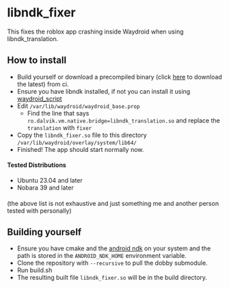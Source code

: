 # libndk_fixer
This fixes the roblox app crashing inside Waydroid when using libndk_translation.


## How to install
- Build yourself or download a precompiled binary (click [here](https://github.com/erredi/libndk-fixer/releases/download/20250519/libndk_fixer.so) to download the latest) from ci.
- Ensure you have libndk installed, if not you can install it using [waydroid_script](https://github.com/casualsnek/waydroid_script)
- Edit `/var/lib/waydroid/waydroid_base.prop`
  - Find the line that says `ro.dalvik.vm.native.bridge=libndk_translation.so` and replace the `translation` with `fixer`
- Copy the `libndk_fixer.so` file to this directory `/var/lib/waydroid/overlay/system/lib64/`
- Finished! The app should start normally now.


#### Tested Distributions
- Ubuntu 23.04 and later
- Nobara 39 and later
####
(the above list is not exhaustive and just something me and another person tested with personally)

## Building yourself
- Ensure you have cmake and the [android ndk](https://developer.android.com/ndk/downloads) on your system and the path is stored in the `ANDROID_NDK_HOME` environment variable.
- Clone the repository with `--recursive` to pull the dobby submodule.
- Run build.sh
- The resulting built file `libndk_fixer.so` will be in the build directory.
